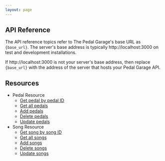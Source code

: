 ```yaml
---
layout: page
---
```

## API Reference

The API reference topics refer to The Pedal Garage's base URL as `{base_url}`. The server's base address is typically http://localhost:3000 on test and development installations. 

If http://localhost:3000 is not your server's base address, then replace `{base_url}` with the address of the server that hosts your Pedal Garage API.

## Resources

* Pedal Resource 
  - [Get pedal by pedal ID](pg-reference-get-pedal-by-id.md)
  - [Get all pedals](pg-reference-get-all-pedals.md)
  - [Add pedals](pg-reference-add-pedals.md)
  - [Delete pedals](pg-reference-deleting-pedals.md)
  - [Update pedals](pg-reference-updating-pedals.md)
* Song Resource
  - [Get song by song ID](pg-reference-get-song-by-id.md)
  - [Get all songs](pg-reference-get-all-songs.md)
  - [Add songs](pg-reference-add-songs.md)
  - [Delete songs](pg-reference-deleting-songs.md)
  - [Update songs](pg-reference-updating-songs.md)
